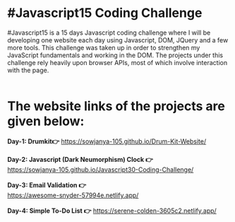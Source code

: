 # #Javascript15 Coding Challenge
#Javascript15 is a 15 days Javascript coding challenge where I will be developing one website each day using Javascript, DOM, JQuery and a few more tools. 
This challenge was taken up in order to strengthen my JavaScript fundamentals and working in the DOM. 
The projects under this challenge rely heavily upon browser APIs, most of which involve interaction with the page.
<br><br>

# The website links of the projects are given below:
**Day-1: Drumkit👉** 
https://sowjanya-105.github.io/Drum-Kit-Website/
<br><br>
**Day-2: Javascript (Dark Neumorphism) Clock 👉**  
https://sowjanya-105.github.io/Javascript30-Coding-Challenge/
<br><br>
**Day-3: Email Validation  👉**  
https://awesome-snyder-57994e.netlify.app/
<br><br>
**Day-4: Simple To-Do List 👉** 
https://serene-colden-3605c2.netlify.app/
<br><br>
